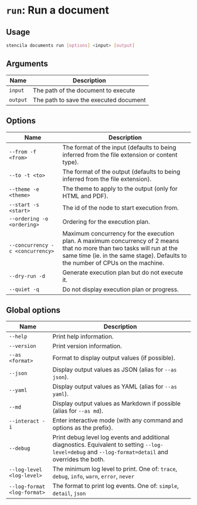 <!-- Generated from doc comments in Rust. Do not edit. -->

# `run`: Run a document

## Usage

```sh
stencila documents run [options] <input> [output]
```

## Arguments

| Name     | Description                            |
| -------- | -------------------------------------- |
| `input`  | The path of the document to execute    |
| `output` | The path to save the executed document |

## Options

| Name                             | Description                                                                                                                                                                                                |
| -------------------------------- | ---------------------------------------------------------------------------------------------------------------------------------------------------------------------------------------------------------- |
| `--from -f <from>`               | The format of the input (defaults to being inferred from the file extension or content type).                                                                                                              |
| `--to -t <to>`                   | The format of the output (defaults to being inferred from the file extension).                                                                                                                             |
| `--theme -e <theme>`             | The theme to apply to the output (only for HTML and PDF).                                                                                                                                                  |
| `--start -s <start>`             | The id of the node to start execution from.                                                                                                                                                                |
| `--ordering -o <ordering>`       | Ordering for the execution plan.                                                                                                                                                                           |
| `--concurrency -c <concurrency>` | Maximum concurrency for the execution plan. A maximum concurrency of 2 means that no more than two tasks will run at the same time (ie. in the same stage). Defaults to the number of CPUs on the machine. |
| `--dry-run -d`                   | Generate execution plan but do not execute it.                                                                                                                                                             |
| `--quiet -q`                     | Do not display execution plan or progress.                                                                                                                                                                 |

## Global options

| Name                        | Description                                                                                                                                          |
| --------------------------- | ---------------------------------------------------------------------------------------------------------------------------------------------------- |
| `--help`                    | Print help information.                                                                                                                              |
| `--version`                 | Print version information.                                                                                                                           |
| `--as <format>`             | Format to display output values (if possible).                                                                                                       |
| `--json`                    | Display output values as JSON (alias for `--as json`).                                                                                               |
| `--yaml`                    | Display output values as YAML (alias for `--as yaml`).                                                                                               |
| `--md`                      | Display output values as Markdown if possible (alias for `--as md`).                                                                                 |
| `--interact -i`             | Enter interactive mode (with any command and options as the prefix).                                                                                 |
| `--debug`                   | Print debug level log events and additional diagnostics. Equivalent to setting `--log-level=debug` and `--log-format=detail` and overrides the both. |
| `--log-level <log-level>`   | The minimum log level to print. One of: `trace`, `debug`, `info`, `warn`, `error`, `never`                                                           |
| `--log-format <log-format>` | The format to print log events. One of: `simple`, `detail`, `json`                                                                                   |
